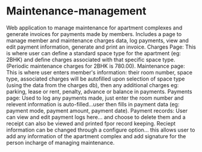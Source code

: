 # Maintenance-management
Web application to manage maintenance for apartment complexes and generate invoices for payments made by members. Includes a page to manage member and maintenance charges data, log payments, view and edit payment information, generate and print an invoice.
Charges Page: This is where user can define a standard space type for the apartment (eg: 2BHK) and define charges associated with that specific space type. (Periodic maintenance charges for 2BHK is 780.00).
Maintenance page: This is where user enters member's information: their room number, space type, associated charges will be autofilled upon selection of space type (using the data from the charges db), then any additional charges eg: parking, lease or rent, penalty, advance or balance in payments.
Payments page: Used to log any payments made, just enter the room number and relevent information is auto-filled...user then fills in payment data (eg: payment mode, payment amount, payment date).
Payment records: User can view and edit payment logs here... and choose to delete them and a receipt can also be viewed and printed fpor record keeping.
Reciept information can be changed through a configure option... this allows user to add any information of the apartment complex and add signature for the person incharge of managing maintenance.
